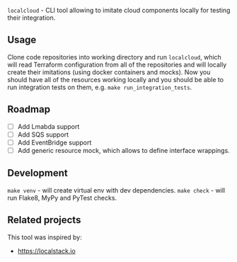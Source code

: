 `localcloud` - CLI tool allowing to imitate cloud components locally for testing their integration.

## Usage
Clone code repositories into working directory and run `localcloud`, which will read 
Terraform configuration from all of the repositories and will locally create their
imitations (using docker containers and mocks). Now you should have all of the resources
working locally and you should be able to run integration tests on them, e.g. `make run_integration_tests`.

## Roadmap
- [ ] Add Lmabda support
- [ ] Add SQS support
- [ ] Add EventBridge support
- [ ] Add generic resource mock, which allows to define interface wrappings.

## Development
`make venv` - will create virtual env with dev dependencies.
`make check` - will run Flake8, MyPy and PyTest checks.

## Related projects
This tool was inspired by:
- https://localstack.io
